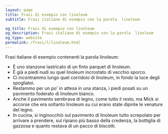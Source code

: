 ```yaml
---
layout: page
title: Frasi di esempio con linoleum 
subtitle: Frasi italiane di esempio con la parola  linoleum

og_title: Frasi di esempio con linoleum 
og_description: Frasi italiane di esempio con la parola  linoleum
og_type: website
permalink: /frasi/l/linoleum.html
---
```


Frasi italiane di esempio contenenti la parola linoleum:


- È uno stanzone lastricato di un finto parquet di linoleum.
- È già a piedi nudi su quel linoleum incrostato di vecchio sporco.
- Ci incontrammo lungo quel corridoio di linoleum, in fondo la luce degli spogliatoi.
- Restammo per un po' in attesa in una stanza, i piedi posati su un pavimento foderato di linoleum bianco.
- Anche il pavimento sembrava di legno, come tutto il resto, ma Mick si accorse che era soltanto linoleum su cui erano state dipinte le venature del legno.
- In cucina, si inginocchiò sul pavimento di linoleum tutto screpolato per arrivare a prendere, sul ripiano più basso della credenza, la bottiglia di gazzosa e quanto restava di un pacco di biscotti.
